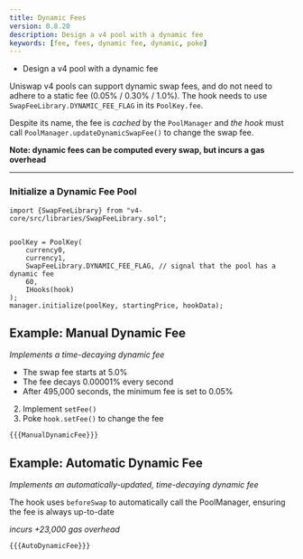 ```yaml
---
title: Dynamic Fees
version: 0.8.20
description: Design a v4 pool with a dynamic fee
keywords: [fee, fees, dynamic fee, dynamic, poke]
---
```


- Design a v4 pool with a dynamic fee

Uniswap v4 pools can support dynamic swap fees, and do not need to adhere to a static fee (0.05% / 0.30% / 1.0%). The hook needs to use `SwapFeeLibrary.DYNAMIC_FEE_FLAG` in its `PoolKey.fee`.

Despite its name, the fee is *cached* by the `PoolManager` and *the hook* must call `PoolManager.updateDynamicSwapFee()` to change the swap fee.

**Note: dynamic fees can be computed every swap, but incurs a gas overhead**

---

### Initialize a Dynamic Fee Pool

```solidity
import {SwapFeeLibrary} from "v4-core/src/libraries/SwapFeeLibrary.sol";


poolKey = PoolKey(
    currency0,
    currency1,
    SwapFeeLibrary.DYNAMIC_FEE_FLAG, // signal that the pool has a dynamic fee
    60,
    IHooks(hook)
);
manager.initialize(poolKey, startingPrice, hookData);
```

## Example: Manual Dynamic Fee

*Implements a time-decaying dynamic fee*

* The swap fee starts at 5.0% 
* The fee decays 0.00001% every second
* After 495,000 seconds, the minimum fee is set to 0.05%


2) Implement `setFee()`
3) Poke `hook.setFee()` to change the fee
```solidity
{{{ManualDynamicFee}}}
```

## Example: Automatic Dynamic Fee

*Implements an automatically-updated, time-decaying dynamic fee*

The hook uses `beforeSwap` to automatically call the PoolManager, ensuring the fee is always up-to-date

*incurs +23,000 gas overhead*
```solidity
{{{AutoDynamicFee}}}
```
